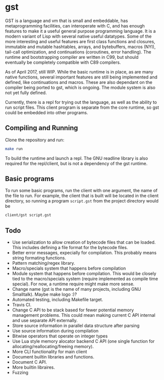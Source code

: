 # gst

GST is a language and vm that is small and embeddable, has metaprogramming
facilities, can interoperate with C, and has enough features to make it
a useful general purpose programming language. It is a modern variant of
Lisp with several native useful datatypes. Some of the more interesting and
useful features are first class functions and closures, immutable and mutable
hashtables, arrays, and bytebuffers, macros (NYI), tail-call optimization,
and continuations (coroutines, error handling). The runtime and bootstrapping
compiler are written in C99, but should eventually be completely compatible
with C89 compilers.

As of April 2017, still WIP. While the basic runtime is in place, as are many
native functions, several important features are still being implemented and
defined, like continuations and macros. These are also dependant on the
compiler being ported to gst, which is ongoing. The module system is also not yet
fully defined.

Currently, there is a repl for trying out the language, as well as the ability
to run script files. This client program is separate from the core runtime, so
gst could be embedded into other programs.

## Compiling and Running

Clone the repository and run:
```sh
make run
```
To build the runtime and launch a repl. The GNU readline library is
also required for the repl/client, but is not a dependency of the gst runtime.

## Basic programs

To run some basic programs, run the client with one argument, the name of the
file to run. For example, the client that is built will be located in the
client directory, so running a program `script.gst` from the project directory
 would be

```sh
client/gst script.gst 
```

## Todo

* Use serialization to allow creation of bytecode files that can be loaded.
  This includes defining a file format for the bytecode files.
* Better error messages, expecially for compilation. This probably means string
  formating functions.
* Pattern matching/regex library.
* Macro/specials system that happens before compilation
* Module system that happens before compilation. This would be closely tied to
  the macro/specials system (require implemented as compile time special). For
  now, a runtime require might make more sense.
* Change name (gst is the name of many projects, including GNU Smalltalk).
  Maybe make logo :)?
* Automated testing, including Makefile target.
* Travis CI.
* Change C API to be stack based for fewer potential memory management
  problems. This could mean making current C API internal and use separate
  API externally.
* Store source information in parallel data structure after parsing
* Use source information during compilation
* Bitwise operators that operate on integer types
* Use Lua style memory alocator backend C API (one single function for
  allocating/reallocating/freeing memory).
* More CLI functionality for main client
* Document builtin libraries and functions.
* Document C API.
* More builtin libraires.
* Fuzzing

